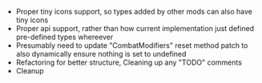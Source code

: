 * Proper tiny icons support, so types added by other mods can also have tiny icons
* Proper api support, rather than how current implementation just defined pre-defined types whereever
* Presumably need to update "CombatModifiers" reset method patch to also dynamically ensure nothing is set to undefined
* Refactoring for better structure, Cleaning up any "TODO" comments
* Cleanup